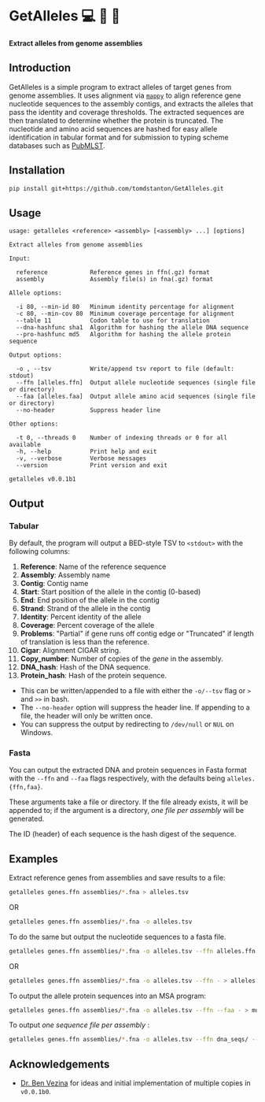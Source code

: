 # GetAlleles :computer: :dna: :microbe:
**Extract alleles from genome assemblies**

## Introduction
GetAlleles is a simple program to extract alleles of target genes from genome assemblies.
It uses alignment via [`mappy`](https://pypi.org/project/mappy/) to align reference gene
nucleotide sequences to the assembly contigs, and extracts the alleles that pass the identity
and coverage thresholds. The extracted sequences are then translated to determine whether the
protein is truncated. The nucleotide and amino acid sequences are hashed for easy allele
identification in tabular format and for submission to typing scheme databases such as
[PubMLST](https://pubmlst.org/).

## Installation
```bash
pip install git+https://github.com/tomdstanton/GetAlleles.git
```

## Usage
```
usage: getalleles <reference> <assembly> [<assembly> ...] [options]

Extract alleles from genome assemblies

Input:

  reference            Reference genes in ffn(.gz) format
  assembly             Assembly file(s) in fna(.gz) format

Allele options:

  -i 80, --min-id 80   Minimum identity percentage for alignment
  -c 80, --min-cov 80  Minimum coverage percentage for alignment
  --table 11           Codon table to use for translation
  --dna-hashfunc sha1  Algorithm for hashing the allele DNA sequence
  --pro-hashfunc md5   Algorithm for hashing the allele protein sequence

Output options:

  -o , --tsv           Write/append tsv report to file (default: stdout)
  --ffn [alleles.ffn]  Output allele nucleotide sequences (single file or directory)
  --faa [alleles.faa]  Output allele amino acid sequences (single file or directory)
  --no-header          Suppress header line

Other options:

  -t 0, --threads 0    Number of indexing threads or 0 for all available
  -h, --help           Print help and exit
  -v, --verbose        Verbose messages
  --version            Print version and exit

getalleles v0.0.1b1
```

## Output
### Tabular
By default, the program will output a BED-style TSV to `<stdout>` with the following columns:
1. **Reference**: Name of the reference sequence
1. **Assembly**: Assembly name
1. **Contig**: Contig name
1. **Start**: Start position of the allele in the contig (0-based)
1. **End**: End position of the allele in the contig
1. **Strand**: Strand of the allele in the contig
1. **Identity**: Percent identity of the allele
1. **Coverage**: Percent coverage of the allele
1. **Problems**: "Partial" if gene runs off contig edge or "Truncated" if length of translation is less than the reference.
1. **Cigar**: Alignment CIGAR string.
1. **Copy_number**: Number of copies of the _gene_ in the assembly.
1. **DNA_hash**: Hash of the DNA sequence.
1. **Protein_hash**: Hash of the protein sequence.

* This can be written/appended to a file with either the `-o/--tsv` flag or `>` and `>>` in bash.
* The `--no-header` option will suppress the header line. If appending to a file, the header will only be written once.
* You can suppress the output by redirecting to `/dev/null` or `NUL` on Windows.

### Fasta
You can output the extracted DNA and protein sequences in Fasta format with the `--ffn` 
and `--faa` flags respectively, with the defaults being `alleles.{ffn,faa}`.

These arguments take a file or directory. If the file already exists, it will be appended to;
if the argument is a directory, _one file per assembly_ will be generated.

The ID (header) of each sequence is the hash digest of the sequence.

## Examples

Extract reference genes from assemblies and save results to a file:
```bash
getalleles genes.ffn assemblies/*.fna > alleles.tsv
```
OR
```bash
getalleles genes.ffn assemblies/*.fna -o alleles.tsv
```
To do the same but output the nucleotide sequences to a fasta file.
```bash
getalleles genes.ffn assemblies/*.fna -o alleles.tsv --ffn alleles.ffn
```
OR
```bash
getalleles genes.ffn assemblies/*.fna -o alleles.tsv --ffn - > alleles.ffn
```
To output the allele protein sequences into an MSA program:
```bash
getalleles genes.ffn assemblies/*.fna -o alleles.tsv --ffn --faa - > muscle
```
To output _one sequence file per assembly_ :
```bash
getalleles genes.ffn assemblies/*.fna -o alleles.tsv --ffn dna_seqs/ --faa protein_seqs/
```

## Acknowledgements
- [Dr. Ben Vezina](https://github.com/bananabenana) for ideas and initial implementation
of multiple copies in `v0.0.1b0`.
